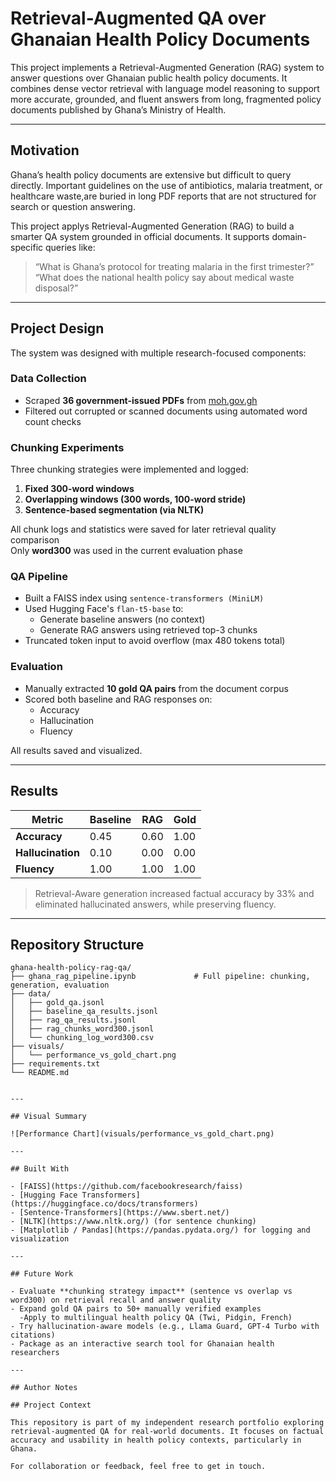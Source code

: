 # Retrieval-Augmented QA over Ghanaian Health Policy Documents

This project implements a Retrieval-Augmented Generation (RAG) system to answer questions over Ghanaian public health policy documents. It combines dense vector retrieval with language model reasoning to support more accurate, grounded, and fluent answers from long, fragmented policy documents published by Ghana’s Ministry of Health.

---

## Motivation

Ghana’s health policy documents are extensive but difficult to query directly. Important guidelines on the use of antibiotics, malaria treatment, or healthcare waste,are buried in long PDF reports that are not structured for search or question answering.

This project applys Retrieval-Augmented Generation (RAG) to build a smarter QA system grounded in official documents. It supports domain-specific queries like:

> “What is Ghana’s protocol for treating malaria in the first trimester?”  
> “What does the national health policy say about medical waste disposal?”

---

## Project Design

The system was designed with multiple research-focused components:

### Data Collection

- Scraped **36 government-issued PDFs** from [moh.gov.gh](https://moh.gov.gh/)
- Filtered out corrupted or scanned documents using automated word count checks

### Chunking Experiments

Three chunking strategies were implemented and logged:

1. **Fixed 300-word windows**
2. **Overlapping windows (300 words, 100-word stride)**
3. **Sentence-based segmentation (via NLTK)**

All chunk logs and statistics were saved for later retrieval quality comparison  
 Only **word300** was used in the current evaluation phase

### QA Pipeline

- Built a FAISS index using `sentence-transformers (MiniLM)`
- Used Hugging Face's `flan-t5-base` to:
  - Generate baseline answers (no context)
  - Generate RAG answers using retrieved top-3 chunks
- Truncated token input to avoid overflow (max 480 tokens total)

### Evaluation

- Manually extracted **10 gold QA pairs** from the document corpus
- Scored both baseline and RAG responses on:
  - Accuracy
  - Hallucination
  - Fluency

All results saved and visualized.

---

## Results

| Metric            | Baseline | RAG  | Gold |
| ----------------- | -------- | ---- | ---- |
| **Accuracy**      | 0.45     | 0.60 | 1.00 |
| **Hallucination** | 0.10     | 0.00 | 0.00 |
| **Fluency**       | 1.00     | 1.00 | 1.00 |

> Retrieval-Aware generation increased factual accuracy by 33% and eliminated hallucinated answers, while preserving fluency.

---

## Repository Structure

```plaintext
ghana-health-policy-rag-qa/
├── ghana_rag_pipeline.ipynb             # Full pipeline: chunking, generation, evaluation
├── data/
│   ├── gold_qa.jsonl
│   ├── baseline_qa_results.jsonl
│   ├── rag_qa_results.jsonl
│   ├── rag_chunks_word300.jsonl
│   └── chunking_log_word300.csv
├── visuals/
│   └── performance_vs_gold_chart.png
├── requirements.txt
└── README.md


---

## Visual Summary

![Performance Chart](visuals/performance_vs_gold_chart.png)

---

## Built With

- [FAISS](https://github.com/facebookresearch/faiss)
- [Hugging Face Transformers](https://huggingface.co/docs/transformers)
- [Sentence-Transformers](https://www.sbert.net/)
- [NLTK](https://www.nltk.org/) (for sentence chunking)
- [Matplotlib / Pandas](https://pandas.pydata.org/) for logging and visualization

---

## Future Work

- Evaluate **chunking strategy impact** (sentence vs overlap vs word300) on retrieval recall and answer quality
- Expand gold QA pairs to 50+ manually verified examples
  -Apply to multilingual health policy QA (Twi, Pidgin, French)
- Try hallucination-aware models (e.g., Llama Guard, GPT-4 Turbo with citations)
- Package as an interactive search tool for Ghanaian health researchers

---

## Author Notes

## Project Context

This repository is part of my independent research portfolio exploring retrieval-augmented QA for real-world documents. It focuses on factual accuracy and usability in health policy contexts, particularly in Ghana.

For collaboration or feedback, feel free to get in touch.
```
